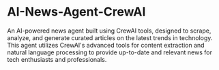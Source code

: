 # AI-News-Agent-CrewAI
An AI-powered news agent built using CrewAI tools, designed to scrape, analyze, and generate curated articles on the latest trends in technology. This agent utilizes CrewAI's advanced tools for content extraction and natural language processing to provide up-to-date and relevant news for tech enthusiasts and professionals.
